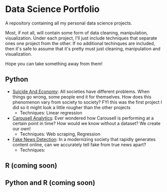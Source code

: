 # Data Science Portfolio
A repository containing all my personal data science projects.

Most, if not all, will contain some form of data cleaning, manipulation, visualization. Under each project, I'll just include techniques that separate ones one project from the other. If no additional techinques are included, then it's safe to assume that it's pretty must just cleaning, manipulation and visualization. 

Hope you can take something away from them!

## Python
- [Suicide And Economy](https://github.com/zenrith/Data-Science-Portfolio-/blob/main/Suicide%20And%20Economy/Suicide%20And%20Economy.ipynb): All societies have different problems. When things go wrong, some people end it for themselves. How does this phenomenon vary from society to society? FYI this was the first project I did so it might look a little rougher than the other projects
  - Techniques: Linear regression
- [Carousell Analytics](https://github.com/zenrith/Data-Science-Portfolio-/blob/main/Carousell%20Analytics/Carousell%20Analytics.ipynb): Ever wondered how Carousell is performing at a certain point in time? How would we know without a dataset? We create our own!
  - Techniques: Web scraping, Regression  
- [Fake News Detection](): In a modernizing society that rapidly generates content online, can we accurately tell fake from true news apart?
  - Techniques: 

## R (coming soon)


## Python and R (coming soon) 
